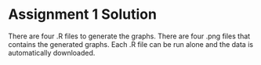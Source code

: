# Assignment 1 Solution

There are four .R files to generate the graphs.
There are four .png files that contains the generated graphs.
Each .R file can be run alone and the data is automatically downloaded.
